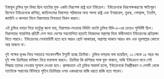 ইস্তাম্বুল চুক্তির মূল বিষয় ছিল ন্যাটোর মুক্ত একটা নিরপেক্ষ রাষ্ট্র হবে ইউক্রেন। ইউক্রেনকে নিরপেক্ষকরণের ক্ষতিপূরণ হিসেবে ইউক্রেনকে রাশিয়া, জাতিসংঘের নিরাপত্তা পরিষদের অন্য সদস্য রাষ্ট্র এবং ইসরায়েল, তুরস্ক, পোল্যান্ড, ইতালি, জার্মানি ও কানাডা মিলে নিরাপত্তার নিশ্চয়তা বিধান করবে।

এই চুক্তির খসড়া নিয়ে যতটুকু জানা যায়, নিরাপত্তা–সংক্রান্ত বিধিটা ন্যাটো চুক্তির বিধি-৫–এর চেয়েও সুনির্দিষ্ট ছিল। নিরাপত্তার গ্যারান্টার প্রতিটি দেশ অন্য দেশের সহযোগিতা ছাড়াই নিজেদের অস্ত্রশস্ত্র দিয়ে স্বাধীনভাবে ইউক্রেনের প্রতিরক্ষা দিতে পারবে। ইউক্রেনের সেনাবাহিনী হতে হবে আরও ছোট আকারের, অস্ত্রশস্ত্র থাকবে আরও কম এবং দূরপাল্লার কোনো অস্ত্র থাকবে না।

দুই পক্ষের ভূখণ্ড নিয়ে সবচেয়ে সংবেদনশীল ইস্যুটি হচ্ছে ক্রিমিয়া। চুক্তির খসড়ায় বলা হয়েছিল, ১০ থেকে ১৫ বছর পর দুই পক্ষ ক্রিমিয়ার ভবিষ্যৎ নিয়ে ফয়সালা করবে। ক্রিমিয়া কি রাশিয়ার সঙ্গে যুক্ত থাকবে, নাকি ইউক্রেনে যাবে সেই সিদ্ধান্ত তাদের নেওয়ার সুযোগ দেওয়া হবে। প্রসঙ্গক্রমে এই চুক্তির সারমর্ম হলো, ইউক্রেনকে নিরস্ত্রীকরণ ও দেশটি থেকে ন্যাটোকে সরানোর বিনিময়ে পুতিন ক্রিমিয়ার ওপর একধরনের বাজি ধরতে রাজি হতে পারেন।

